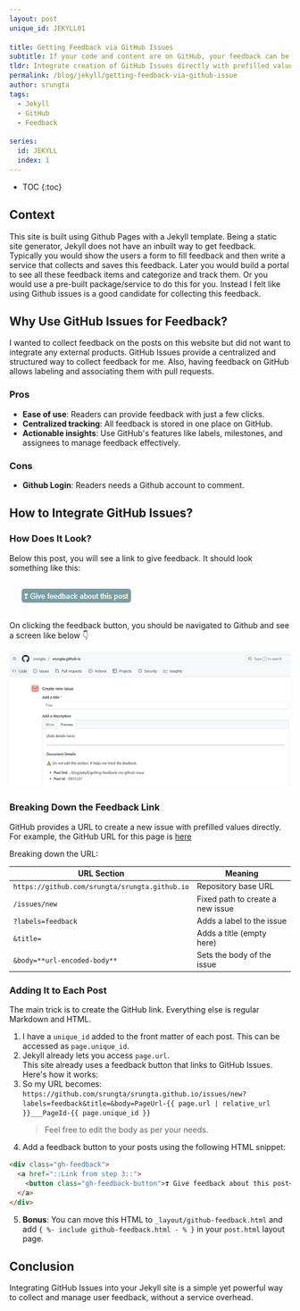 ```yaml
---
layout: post
unique_id: JEKYLL01

title: Getting Feedback via GitHub Issues
subtitle: If your code and content are on GitHub, your feedback can be too.
tldr: Integrate creation of GitHub Issues directly with prefilled values from your Jekyll site.
permalink: /blog/jekyll/getting-feedback-via-github-issue
author: srungta
tags:
  - Jekyll
  - GitHub
  - Feedback

series:
  id: JEKYLL
  index: 1
---
```

* TOC
{:toc}

## Context

This site is built using Github Pages with a Jekyll template. Being a static site generator, Jekyll does not have an inbuilt way to get feedback. Typically you would show the users a form to fill feedback and then write a service that collects and saves this feedback. Later you would build a portal to see all these feedback items and categorize and track them. Or you would use a pre-built package/service to do this for you.
Instead I felt like using Github issues is a good candidate for collecting this feedback.

## Why Use GitHub Issues for Feedback?

I wanted to collect feedback on the posts on this website but did not want to integrate any external products. GitHub Issues provide a centralized and structured way to collect feedback for me. Also, having feedback on GitHub allows labeling and associating them with pull requests.

### Pros

- **Ease of use**: Readers can provide feedback with just a few clicks.
- **Centralized tracking**: All feedback is stored in one place on GitHub.
- **Actionable insights**: Use GitHub's features like labels, milestones, and assignees to manage feedback effectively.

### Cons

- **Github Login**: Readers needs a Github account to comment.

## How to Integrate GitHub Issues?

### How Does It Look?

Below this post, you will see a link to give feedback. It should look something like this:

<div class="centered-image-container">
  <img alt="Feedback Button Example" src ="/assets/images/jekyll/JEKYLL01/Feedback-Button-Example.png" class="centered-image" />
</div>

On clicking the feedback button, you should be navigated to Github and see a screen like below 👇

<div class="centered-image-container">
  <img alt="Feedback Example" src ="/assets/images/jekyll/JEKYLL01/Feedback-Example.png" class="centered-image" />
</div>

### Breaking Down the Feedback Link

GitHub provides a URL to create a new issue with prefilled values directly.  
For example, the GitHub URL for this page is [here](https://github.com/srungta/srungta.github.io/issues/new?labels=feedback&title=&body=%0A%0A%5BAdd%20details%20here%5D%0A%0A---%0A%23%23%23%23%20Document%20Details%0A%E2%9A%A0%20%2ADo%20not%20edit%20this%20section.%20It%20helps%20me%20track%20the%20feedback.%2A%0A%2A%20%2A%2APost%20link%2A%2A%20%3A%20/blog/jekyll/getting-feedback-via-github-issue%0A%2A%20%2A%2APost%20Id%2A%2A%20%3A%20JEKYLL01)

Breaking down the URL:

| URL Section                                    | Meaning                          |
| ---------------------------------------------- | -------------------------------- |
| `https://github.com/srungta/srungta.github.io` | Repository base URL              |
| `/issues/new`                                  | Fixed path to create a new issue |
| `?labels=feedback`                             | Adds a label to the issue        |
| `&title=`                                      | Adds a title (empty here)        |
| `&body=**url-encoded-body**`                   | Sets the body of the issue       |

### Adding It to Each Post

The main trick is to create the GitHub link. Everything else is regular Markdown and HTML.

1. I have a `unique_id` added to the front matter of each post. This can be accessed as `page.unique_id`.
2. Jekyll already lets you access `page.url`.  
   This site already uses a feedback button that links to GitHub Issues. Here's how it works:
3. So my URL becomes:  
   `https://github.com/srungta/srungta.github.io/issues/new?labels=feedback&title=&body=PageUrl-{{ page.url | relative_url }}___PageId-{{ page.unique_id }}`
   > Feel free to edit the body as per your needs.
4. Add a feedback button to your posts using the following HTML snippet:

```html
<div class="gh-feedback">
  <a href="::Link from step 3::">
    <button class="gh-feedback-button">❣ Give feedback about this post</button>
  </a>
</div>
```

5. **Bonus**: You can move this HTML to `_layout/github-feedback.html` and add `{ %- include github-feedback.html - % }` in your `post.html` layout page.

## Conclusion

Integrating GitHub Issues into your Jekyll site is a simple yet powerful way to collect and manage user feedback, without a service overhead.
